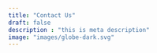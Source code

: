 ```yaml
---
title: "Contact Us"
draft: false
description : "this is meta description"
image: "images/globe-dark.svg"
---
```


<!-- Lorem ipsum dolor sit amet, consectetur adipiscing elit, sed do eiusmod tempor incididunt ut labor. -->